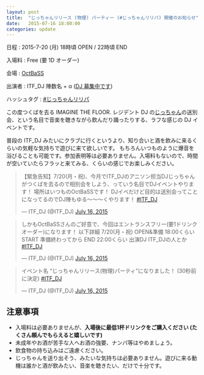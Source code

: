 ```yaml
---
layout: post
title:  "じっちゃんリリース (物理) パーティー (#じっちゃんリリパ) 開催のお知らせ"
date:   2015-07-16 18:00:00
categories: update
---
```


日程
: 2015-7-20 (月) 18時頃 OPEN / 22時頃 END

入場料
: Free (要 1D オーダー)

会場
: [OctBaSS](https://twitter.com/octbass_tsukuba)

出演者
: ITF_DJ 陣数名 + α ([DJ 募集中です](https://twitter.com/ITF_DJ/status/621601574343716864))

ハッシュタグ
: [#じっちゃんリリパ](https://twitter.com/search?q=%23%E3%81%98%E3%81%A3%E3%81%A1%E3%82%83%E3%82%93%E3%83%AA%E3%83%AA%E3%83%91)

この度つくばを去る IMAGINE THE FLOOR. レジデント DJ の[じっちゃん](https://twitter.com/jch_n)の送別会、という名目で音楽を聴きながら飲んだり踊ったりする、ラフな感じの DJ イベントです。

普段の ITF_DJ みたいにクラブに行くというより、知り合いと酒を飲みに来るくらいの気軽な気持ちで遊びに来て欲しいです。
もちろんいつものように爆音を浴びることも可能です。参加表明等は必要ありません。入場料もないので、時間が空いていたらフラッと来てみる、くらいの感じでお楽しみください。

<blockquote class="twitter-tweet" lang="en"><p lang="ja" dir="ltr">【緊急告知】7/20(月・祝)、今月でITF_DJのアニソン担当DJじっちゃんがつくばを去るので相別会をしよう、っていう名目でDJイベントやります！ 場所はいつものOctBaSSです！ DJイベだけど目的は送別会ってことになってるのでDJ陣もゆる〜〜〜くやります！ <a href="https://twitter.com/hashtag/ITF_DJ?src=hash">#ITF_DJ</a></p>&mdash; ITF_DJ (@ITF_DJ) <a href="https://twitter.com/ITF_DJ/status/621597718952042499">July 16, 2015</a></blockquote>

<blockquote class="twitter-tweet" lang="en"><p lang="ja" dir="ltr">しかもOctBaSSさんのご好意で、今回はエントランスフリー(要1ドリンクオーダー)になります！ &#10;以下詳細&#10;7/20(月・祝)&#10;OPEN&amp;準備 18:00くらい&#10;START 準備終わってから&#10;END 22:00くらい&#10;出演DJ ITF_DJの人とか&#10;<a href="https://twitter.com/hashtag/ITF_DJ?src=hash">#ITF_DJ</a></p>&mdash; ITF_DJ (@ITF_DJ) <a href="https://twitter.com/ITF_DJ/status/621598236030078976">July 16, 2015</a></blockquote>

<blockquote class="twitter-tweet" lang="en"><p lang="ja" dir="ltr">イベント名 “じっちゃんリリース(物理)パーティ”になりました！ (30秒前に決定) <a href="https://twitter.com/hashtag/ITF_DJ?src=hash">#ITF_DJ</a></p>&mdash; ITF_DJ (@ITF_DJ) <a href="https://twitter.com/ITF_DJ/status/621598890383388672">July 16, 2015</a></blockquote>
<script async src="//platform.twitter.com/widgets.js" charset="utf-8"></script>

## 注意事項

- 入場料は必要ありませんが、**入場後に最低1杯ドリンクをご購入ください (たくさん頼んでもらえると嬉しいです)**
- 未成年やお酒が苦手な人へお酒の強要、ナンパ等はやめましょう。
- 飲食物の持ち込みはご遠慮ください。
- じっちゃんを送り出そう、みたいな気持ちは必要ありません。遊びに来る動機は誰かと酒が飲みたい、音楽を聴きたい、だけで十分です。
